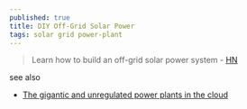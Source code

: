 ```yaml
---
published: true
title: DIY Off-Grid Solar Power
tags: solar grid power-plant
---
```

> Learn how to build an off-grid solar power system - [HN](https://news.ycombinator.com/item?id=29688907)

see also
- [	The gigantic and unregulated power plants in the cloud ](https://news.ycombinator.com/item?id=41292018)